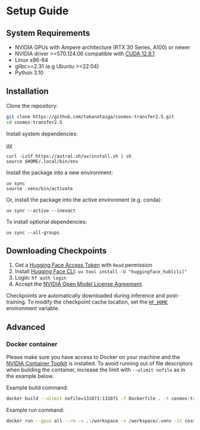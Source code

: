 # Setup Guide

## System Requirements

* NVIDIA GPUs with Ampere architecture (RTX 30 Series, A100) or newer
* NVIDIA driver >=570.124.06 compatible with [CUDA 12.8.1](https://docs.nvidia.com/cuda/archive/12.8.1/cuda-toolkit-release-notes/index.html#cuda-toolkit-major-component-versions)
* Linux x86-64
* glibc>=2.31 (e.g Ubuntu >=22.04)
* Python 3.10

## Installation

Clone the repository:

```bash
git clone https://github.com/takanotaiga/cosmos-transfer2.5.git
cd cosmos-transfer2.5
```

Install system dependencies:

[uv](https://docs.astral.sh/uv/getting-started/installation/)

```shell
curl -LsSf https://astral.sh/uv/install.sh | sh
source $HOME/.local/bin/env
```

Install the package into a new environment:

```shell
uv sync
source .venv/bin/activate
```

Or, install the package into the active environment (e.g. conda):

```shell
uv sync --active --inexact
```

To install optional dependencies:

```shell
uv sync --all-groups
```

## Downloading Checkpoints

1. Get a [Hugging Face Access Token](https://huggingface.co/settings/tokens) with `Read` permission
2. Install [Hugging Face CLI](https://huggingface.co/docs/huggingface_hub/en/guides/cli): `uv tool install -U "huggingface_hub[cli]"`
3. Login: `hf auth login`
4. Accept the [NVIDIA Open Model License Agreement](https://huggingface.co/nvidia/Cosmos-Predict2.5-2B).

Checkpoints are automatically downloaded during inference and post-training. To modify the checkpoint cache location, set the [`HF_HOME`](https://huggingface.co/docs/huggingface_hub/en/package_reference/environment_variables#hfhome) environment variable.

## Advanced

### Docker container

Please make sure you have access to Docker on your machine and the [NVIDIA Container Toolkit](https://docs.nvidia.com/datacenter/cloud-native/container-toolkit/install-guide.html) is installed. To avoid running out of file descriptors when building the container, increase the limit with `--ulimit nofile` as in the example below.

Example build command:

```bash
docker build --ulimit nofile=131071:131071 -f Dockerfile . -t cosmos-transfer-2.5
```

Example run command:

```bash
docker run --gpus all --rm -v .:/workspace -v /workspace/.venv -it cosmos-transfer-2.5
```
